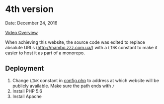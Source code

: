 # 4th version

Date: December 24, 2016

[Video Overview](https://www.youtube.com/watch?v=9wXwVNZTE_I&list=PLMj6OBMQMwt9dZ8iCiA61ksbCVCxp_c96&index=3)

When achieving this website, the source code was edited to replace absolute URLs
(http://mambo.zzz.com.ua/) with a `LINK` constant to make it easier to host it
as part of a monorepo.

## Deployment

1. Change `LINK` constant in [config.php](./config.php) to address at which
   website will be publicly available. Make sure the path ends with `/`
2. Install PHP 5.6
3. Install Apache
